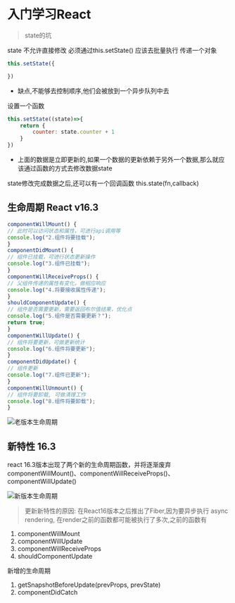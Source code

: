 # 入门学习React

> state的坑

state 不允许直接修改 必须通过this.setState()
应该去批量执行  传递一个对象
```js
this.setState({

})
```
* 缺点,不能够去控制顺序,他们会被放到一个异步队列中去

设置一个函数
```js
this.setState((state)=>{
    return {
        counter: state.counter + 1
    }
})
```
* 上面的数据是立即更新的,如果一个数据的更新依赖于另外一个数据,那么就应该通过函数的方式去修改数据state

state修改完成数据之后,还可以有一个回调函数
this.state(fn,callback)

## 生命周期 React v16.3 

```js
componentWillMount() {
// 此时可以访问状态和属性，可进行api调用等
console.log("2.组件将要挂载");
}
componentDidMount() {
// 组件已挂载，可进行状态更新操作
console.log("3.组件已挂载");
}
componentWillReceiveProps() {
// 父组件传递的属性有变化，做相应响应
console.log("4.将要接收属性传递");
}
shouldComponentUpdate() {
// 组件是否需要更新，需要返回布尔值结果，优化点
console.log("5.组件是否需要更新？");
return true;
}
componentWillUpdate() {
// 组件将要更新，可做更新统计
console.log("6.组件将要更新");
}
componentDidUpdate() {
// 组件更新
console.log("7.组件已更新");
}
componentWillUnmount() {
// 组件将要卸载, 可做清理工作
console.log("8.组件将要卸载");
}
```
![老版本生命周期](https://cdn.jsdelivr.net/gh/2662419405/imgPlus/16775500-8d325f8093591c76.webp)

## 新特性 16.3

react 16.3版本出现了两个新的生命周期函数，并将逐渐废弃componentWillMount()、componentWillReceiveProps()、componentWillUpdate()

![新版本生命周期](https://cdn.jsdelivr.net/gh/2662419405/imgPlus/1370028-20190727163040411-1031872559.png)

> 更新新特性的原因: 在React16版本之后推出了Fiber,因为要异步执行 async rendering, 在render之前的函数都可能被执行了多次,之前的函数有

1. componentWillMount
2. componentWillUpdate
3. componentWillReceiveProps
4. shouldComponentUpdate

新增的生命周期

<!-- 需要配合static.xxx来调用 -->
1. getSnapshotBeforeUpdate(prevProps, prevState)
2. componentDidCatch  
<!-- 补货异常错误处理 -->